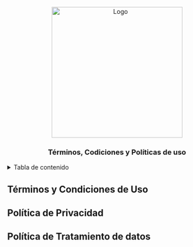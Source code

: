 <div id="top"></div>
<!-- PROJECT LOGO -->
<br />
<div align="center">
  <a href="https://Agrimanager.app">
    <img src="https://sp-ao.shortpixel.ai/client/to_webp,q_lossless,ret_img/https://www.agrimanager.app/wp-content/uploads/2019/05/Agrimanager-logo.png" alt="Logo" width="300px">
  </a>

  <h3 align="center">Términos, Codiciones y Políticas de uso</h3>


</div>


<details>
  <summary>Tabla de contenido</summary>
  <ol>
    <li>
      <a href="#terminos-y-condiciones-de-uso">Términos y condiciones de uso</a>
    </li>
        <li>
      <a href="#politica-de-privacidad">Política de Privacidad</a>
    </li>
    <li>
      <a href="#politica-de-tratamiento-de-datos">Política de Tratamiento de datos</a>
    </li>
  </ol>
</details>
  
  
  ## Términos y Condiciones de Uso
  ## Política de Privacidad
  ## Política de Tratamiento de datos
